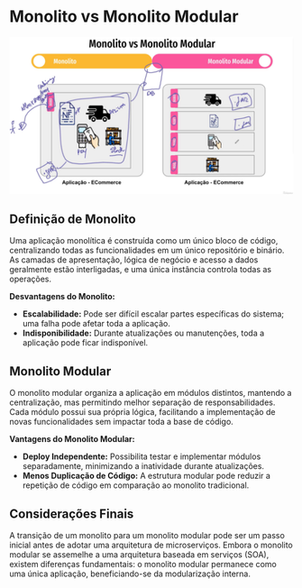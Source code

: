 # Monolito vs Monolito Modular

![Monolito vs Monolito Modular](../img/monolito_vs_monolito_modular1.png)

## Definição de Monolito

Uma aplicação monolítica é construída como um único bloco de código, centralizando todas as funcionalidades em um único repositório e binário. As camadas de apresentação, lógica de negócio e acesso a dados geralmente estão interligadas, e uma única instância controla todas as operações.

**Desvantagens do Monolito:**
- **Escalabilidade:** Pode ser difícil escalar partes específicas do sistema; uma falha pode afetar toda a aplicação.
- **Indisponibilidade:** Durante atualizações ou manutenções, toda a aplicação pode ficar indisponível.

## Monolito Modular

O monolito modular organiza a aplicação em módulos distintos, mantendo a centralização, mas permitindo melhor separação de responsabilidades. Cada módulo possui sua própria lógica, facilitando a implementação de novas funcionalidades sem impactar toda a base de código.

**Vantagens do Monolito Modular:**
- **Deploy Independente:** Possibilita testar e implementar módulos separadamente, minimizando a inatividade durante atualizações.
- **Menos Duplicação de Código:** A estrutura modular pode reduzir a repetição de código em comparação ao monolito tradicional.

## Considerações Finais

A transição de um monolito para um monolito modular pode ser um passo inicial antes de adotar uma arquitetura de microserviços. Embora o monolito modular se assemelhe a uma arquitetura baseada em serviços (SOA), existem diferenças fundamentais: o monolito modular permanece como uma única aplicação, beneficiando-se da modularização interna.

